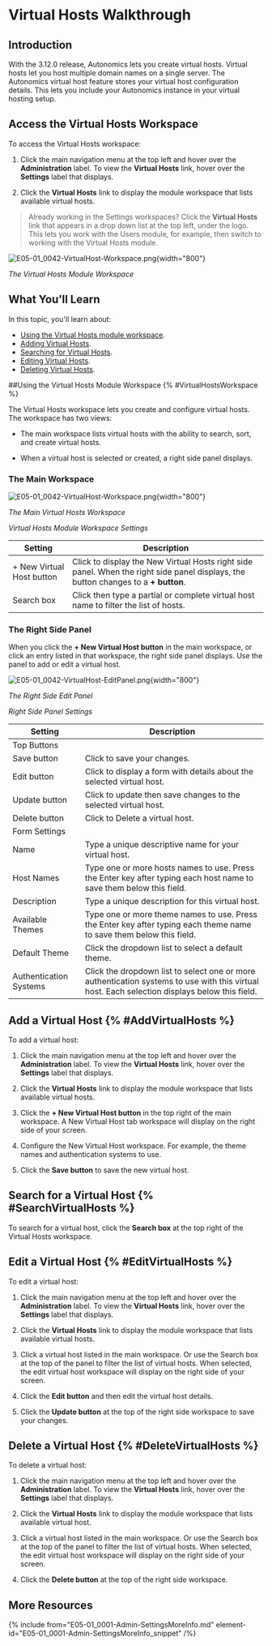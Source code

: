 # Virtual Hosts Walkthrough

## Introduction

With the 3.12.0 release, Autonomics lets you create virtual hosts. Virtual hosts let you host multiple domain names on a single server. The Autonomics virtual host feature stores your virtual host configuration details. This lets you include your Autonomics instance in your virtual hosting setup.


## Access the Virtual Hosts Workspace

To access the Virtual Hosts workspace:

1. Click the main navigation menu at the top left and hover over the **Administration** label. To view the **Virtual Hosts** link, hover over the **Settings** label that displays.

2. Click the **Virtual Hosts** link to display the module workspace that lists available virtual hosts.

> Already working in the Settings workspaces? Click the **Virtual Hosts** link that appears in a drop down list at the top left, under the logo. This lets you work with the Users module, for example, then switch to working with the Virtual Hosts module.

![E05-01_0042-VirtualHost-Workspace.png](E05-01_0042-VirtualHost-Workspace.png){width="800"}

*The Virtual Hosts Module Workspace*



## What You'll Learn

In this topic, you'll learn about:

* [Using the Virtual Hosts module workspace](#VirtualHostsWorkspace).
* [Adding Virtual Hosts](#AddVirtualHosts).
* [Searching for Virtual Hosts](#SearchVirtualHosts).
* [Editing Virtual Hosts](#EditVirtualHosts).
* [Deleting Virtual Hosts](#DeleteVirtualHosts).


##Using the Virtual Hosts Module Workspace {% #VirtualHostsWorkspace %}

The Virtual Hosts workspace lets you create and configure virtual hosts. The workspace has two views:

* The main workspace lists virtual hosts with the ability to search, sort, and create virtual hosts.

* When a virtual host is selected or created, a right side panel displays.


### The Main Workspace

![E05-01_0042-VirtualHost-Workspace.png](E05-01_0042-VirtualHost-Workspace.png){width="800"}

*The Main Virtual Hosts Workspace*

*Virtual Hosts Module Workspace Settings*

| Setting                   | Description                                                                                                                                                     |
|---------------------------|-----------------------------------------------------------------------------------------------------------------------------------------------------------------|
| + New Virtual Host button | Click to display the New Virtual Hosts right side panel. When the right side panel displays, the button changes to a **+ button**. |
| Search box                | Click then type a partial or complete virtual host name to filter the list of hosts.                                                                            |


### The Right Side Panel

When you click the **+ New Virtual Host button** in the main workspace, or click an entry listed in that workspace, the right side panel displays. Use the panel to add or edit a virtual host.

![E05-01_0042-VirtualHost-EditPanel.png](E05-01_0042-VirtualHost-EditPanel.png){width="800"}

*The Right Side Edit Panel*

*Right Side Panel Settings*

| Setting                                                                   | Description                                                                                                                                   |
|---------------------------------------------------------------------------|-----------------------------------------------------------------------------------------------------------------------------------------------|
| Top Buttons                                                               ||
| Save button                                                               | Click to save your changes.                                                                                                                   |
| Edit button                                                               | Click to display a form with details about the selected virtual host.                                                                         |
| Update button                                                             | Click to update then save changes to the selected virtual host.                                                                               |
| Delete button                                                             | Click to Delete a virtual host.                                                                                                               |
| Form Settings                                                             ||
| Name                                                                      | Type a unique descriptive name for your virtual host.                                                                                         |
| Host Names                                                                | Type one or more hosts names to use. Press the Enter key after typing each host name to save them below this field.                           |
| Description                                                               | Type a unique description for this virtual host.                                                                                              |
| Available Themes                                                          | Type one or more theme names to use. Press the Enter key after typing each theme name to save them below this field.                          |
| Default Theme                                                             | Click the dropdown list to select a default theme.                                                                                            |
| Authentication Systems                                                    | Click the dropdown list to select one or more authentication systems to use with this virtual host. Each selection displays below this field. |



## Add a Virtual Host {% #AddVirtualHosts %}

To add a virtual host:

1. Click the main navigation menu at the top left and hover over the **Administration** label. To view the **Virtual Hosts** link, hover over the **Settings** label that displays.

2. Click the **Virtual Hosts** link to display the module workspace that lists available virtual hosts.

3. Click the **+ New Virtual Host button** in the top right of the main workspace. A New Virtual Host tab workspace will display on the right side of your screen.

4. Configure the New Virtual Host workspace. For example, the theme names and authentication systems to use.

5. Click the **Save button** to save the new virtual host.



## Search for a Virtual Host {% #SearchVirtualHosts %}

To search for a virtual host, click the **Search box** at the top right of the Virtual Hosts workspace.



## Edit a Virtual Host {% #EditVirtualHosts %}

To edit a virtual host:

1. Click the main navigation menu at the top left and hover over the **Administration** label. To view the **Virtual Hosts** link, hover over the **Settings** label that displays.

2. Click the **Virtual Hosts** link to display the module workspace that lists available virtual hosts.

3. Click a virtual host listed in the main workspace. Or use the Search box at the top of the panel to filter the list of virtual hosts. When selected, the edit virtual host workspace will display on the right side of your screen.

4. Click the **Edit button** and then edit the virtual host details.

5. Click the **Update button** at the top of the right side workspace to save your changes.



## Delete a Virtual Host {% #DeleteVirtualHosts %}

To delete a virtual host:

1. Click the main navigation menu at the top left and hover over the **Administration** label. To view the **Virtual Hosts** link, hover over the **Settings** label that displays.

2. Click the **Virtual Hosts** link to display the module workspace that lists available virtual host.

3. Click a virtual host listed in the main workspace. Or use the Search box at the top of the panel to filter the list of virtual hosts. When selected, the edit virtual host workspace will display on the right side of your screen.

4. Click the **Delete button** at the top of the right side workspace.



## More Resources

{% include from="E05-01_0001-Admin-SettingsMoreInfo.md" element-id="E05-01_0001-Admin-SettingsMoreInfo_snippet" /%}
